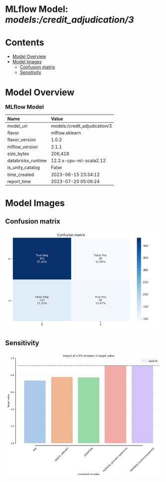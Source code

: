
MLflow Model: _models:/credit_adjudication/3_
=============================================

Contents
========

* [Model Overview](#model-overview)
* [Model Images](#model-images)
	* [Confusion matrix](#confusion-matrix)
	* [Sensitivity](#sensitivity)

# Model Overview
  
<b><font size="+1">MLflow Model</font></b>  

|Name|Value|
| :--- | :--- |
|model_uri|models:/credit_adjudication/3|
|flavor|mlflow.sklearn|
|flavor_version|1.0.2|
|mlflow_version|2.1.1|
|size_bytes|206,418|
|databricks_runtime|12.2.x-cpu-ml-scala2.12|
|is_unity_catalog|False|
|time_created|2023-06-15 23:34:12|
|report_time|2023-07-20 05:06:24|

# Model Images

## Confusion matrix
  
![](mrmgen_matrix.png)
## Sensitivity
  
![](mrmgen_sensitivity.png)
